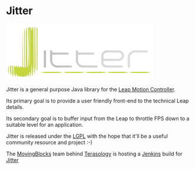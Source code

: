 Jitter
======

![Jitter](jitterlogo.png "Jitter")

Jitter is a general purpose Java library for the [Leap Motion Controller](http://leapmotion.com/).

Its primary goal is to provide a user friendly front-end to the technical Leap details.

Its secondary goal is to buffer input from the Leap to throttle FPS down to a suitable level for an application.

Jitter is released under the [LGPL](http://www.gnu.org/copyleft/lesser.html) with the hope that it'll be a useful community resource and project :-)

The [MovingBlocks](https://github.com/movingblocks) team behind [Terasology](http://terasology.org) is hosting a [Jenkins](http://jenkins.movingblocks.net) build for [Jitter](http://jenkins.movingblocks.net/job/Jitter/)
